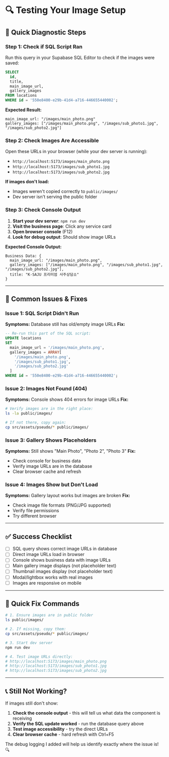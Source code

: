 # 🔍 **Testing Your Image Setup**

## 🎯 **Quick Diagnostic Steps**

### **Step 1: Check if SQL Script Ran**
Run this query in your Supabase SQL Editor to check if the images were saved:

```sql
SELECT 
  id,
  title,
  main_image_url,
  gallery_images
FROM locations 
WHERE id = '550e8400-e29b-41d4-a716-446655440002';
```

**Expected Result:**
```
main_image_url: "/images/main_photo.png"
gallery_images: ["/images/main_photo.png", "/images/sub_photo1.jpg", "/images/sub_photo2.jpg"]
```

### **Step 2: Check Images Are Accessible**
Open these URLs in your browser (while your dev server is running):
- `http://localhost:5173/images/main_photo.png`
- `http://localhost:5173/images/sub_photo1.jpg`
- `http://localhost:5173/images/sub_photo2.jpg`

**If images don't load:**
- Images weren't copied correctly to `public/images/`
- Dev server isn't serving the public folder

### **Step 3: Check Console Output**
1. **Start your dev server**: `npm run dev`
2. **Visit the business page**: Click any service card
3. **Open browser console** (F12)
4. **Look for debug output**: Should show image URLs

**Expected Console Output:**
```
Business Data: {
  main_image_url: "/images/main_photo.png",
  gallery_images: ["/images/main_photo.png", "/images/sub_photo1.jpg", "/images/sub_photo2.jpg"],
  title: "K-SAJU 프리미엄 사주상담소"
}
```

---

## 🚨 **Common Issues & Fixes**

### **Issue 1: SQL Script Didn't Run**
**Symptoms:** Database still has old/empty image URLs
**Fix:** 
```sql
-- Re-run this part of the SQL script:
UPDATE locations 
SET 
  main_image_url = '/images/main_photo.png',
  gallery_images = ARRAY[
    '/images/main_photo.png',
    '/images/sub_photo1.jpg',
    '/images/sub_photo2.jpg'
  ]
WHERE id = '550e8400-e29b-41d4-a716-446655440002';
```

### **Issue 2: Images Not Found (404)**
**Symptoms:** Console shows 404 errors for image URLs
**Fix:** 
```bash
# Verify images are in the right place:
ls -la public/images/

# If not there, copy again:
cp src/assets/pseudo/* public/images/
```

### **Issue 3: Gallery Shows Placeholders**
**Symptoms:** Still shows "Main Photo", "Photo 2", "Photo 3"
**Fix:** 
- Check console for business data
- Verify image URLs are in the database
- Clear browser cache and refresh

### **Issue 4: Images Show but Don't Load**
**Symptoms:** Gallery layout works but images are broken
**Fix:**
- Check image file formats (PNG/JPG supported)
- Verify file permissions
- Try different browser

---

## ✅ **Success Checklist**

- [ ] SQL query shows correct image URLs in database
- [ ] Direct image URLs load in browser
- [ ] Console shows business data with image URLs
- [ ] Main gallery image displays (not placeholder text)
- [ ] Thumbnail images display (not placeholder text)
- [ ] Modal/lightbox works with real images
- [ ] Images are responsive on mobile

---

## 🔧 **Quick Fix Commands**

```bash
# 1. Ensure images are in public folder
ls public/images/

# 2. If missing, copy them:
cp src/assets/pseudo/* public/images/

# 3. Start dev server
npm run dev

# 4. Test image URLs directly:
# http://localhost:5173/images/main_photo.png
# http://localhost:5173/images/sub_photo1.jpg  
# http://localhost:5173/images/sub_photo2.jpg
```

---

## 📞 **Still Not Working?**

If images still don't show:

1. **Check the console output** - this will tell us what data the component is receiving
2. **Verify the SQL update worked** - run the database query above
3. **Test image accessibility** - try the direct URLs
4. **Clear browser cache** - hard refresh with Ctrl+F5

The debug logging I added will help us identify exactly where the issue is! 🔍
